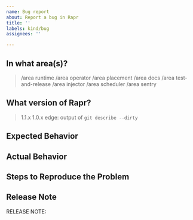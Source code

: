 ```yaml
---
name: Bug report
about: Report a bug in Rapr
title: ''
labels: kind/bug
assignees: ''

---
```


<!-- If you need to report a security issue please visit https://docs.rapr.io/operations/support/support-security-issues -->

## In what area(s)?

<!-- Remove the '> ' to select -->

> /area runtime
> /area operator
> /area placement
> /area docs
> /area test-and-release
> /area injector
> /area scheduler
> /area sentry

## What version of Rapr?

<!-- Delete all but your choice -->

> 1.1.x
> 1.0.x
> edge: output of `git describe --dirty`

## Expected Behavior

<!-- Briefly describe what you expect to happen -->


## Actual Behavior

<!-- Briefly describe what is actually happening -->


## Steps to Reproduce the Problem

<!-- How can a maintainer reproduce this issue (be detailed) -->

## Release Note

<!-- How should the fix for this issue be communicated in our release notes? It can be populated later. -->
<!-- Keep it as a single line. Examples: -->

<!-- RELEASE NOTE: **ADD** New feature in Rapr. -->
<!-- RELEASE NOTE: **FIX** Bug in runtime. -->
<!-- RELEASE NOTE: **UPDATE** Runtime dependency. -->

RELEASE NOTE:
